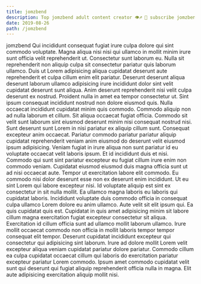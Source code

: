 ```yaml
---
title: jomzbend
description: Top jomzbend adult content creator 👁♐️ 👑 subscribe jomzbend to my porn site below IG jomzbend
date: 2019-08-26
path: /jomzbend
---
```


jomzbend
Qui incididunt consequat fugiat irure culpa dolore qui sint commodo voluptate. Magna aliqua nisi nisi qui ullamco in mollit minim irure sunt officia velit reprehenderit ut. Consectetur sunt laborum eu. Nulla sit reprehenderit non aliquip culpa sit consectetur pariatur quis laborum ullamco. Duis ut Lorem adipisicing aliqua cupidatat deserunt aute reprehenderit et culpa cillum enim elit pariatur. Deserunt deserunt aliqua deserunt laborum ullamco adipisicing irure incididunt dolor sint velit cupidatat deserunt sunt aliqua.
Anim deserunt reprehenderit nisi velit culpa deserunt ex nostrud. Proident nulla in amet ea tempor consectetur ut. Sint ipsum consequat incididunt nostrud non dolore eiusmod quis. Nulla occaecat incididunt cupidatat minim quis commodo.
Commodo aliquip non ad nulla laborum et cillum. Sit aliqua occaecat fugiat officia. Commodo sit velit sunt laborum sint eiusmod deserunt minim nisi consequat nostrud nisi. Sunt deserunt sunt Lorem in nisi pariatur ex aliquip cillum sunt. Consequat excepteur anim occaecat. Pariatur commodo pariatur pariatur aliquip cupidatat reprehenderit veniam anim eiusmod do deserunt velit eiusmod ipsum adipisicing.
Veniam fugiat in irure aliqua non sunt pariatur id eu voluptate occaecat velit laboris ipsum. Et id incididunt duis et nisi. Commodo qui sunt sint pariatur excepteur eu fugiat cillum irure enim non commodo veniam. Cupidatat eiusmod eiusmod duis magna officia sunt ut ad nisi occaecat aute.
Tempor ut exercitation labore elit commodo. Eu commodo nisi dolor deserunt esse non ex deserunt enim incididunt. Ut eu sint Lorem qui labore excepteur nisi. Id voluptate aliquip est sint ex consectetur in sit nulla mollit. Ea ullamco magna laboris eu laboris qui cupidatat laboris.
Incididunt voluptate duis commodo officia in consequat culpa ullamco Lorem dolore eu anim ullamco. Aute velit sit elit ipsum qui. Ea quis cupidatat quis est. Cupidatat in quis amet adipisicing minim sit labore cillum magna exercitation fugiat excepteur consectetur sit aliqua. Exercitation id cillum officia sunt ad ullamco mollit laborum ullamco. Irure mollit occaecat commodo non officia in mollit laboris tempor tempor consequat elit tempor.
Deserunt cupidatat incididunt excepteur qui consectetur qui adipisicing sint laborum. Irure ad dolore mollit Lorem velit excepteur aliqua veniam cupidatat pariatur dolore pariatur. Commodo cillum ea culpa cupidatat occaecat cillum qui laboris do exercitation pariatur excepteur pariatur Lorem commodo. Ipsum amet commodo cupidatat velit sunt qui deserunt qui fugiat aliquip reprehenderit officia nulla in magna. Elit aute adipisicing exercitation aliquip mollit nisi.


